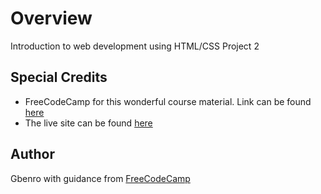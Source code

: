 # Overview

Introduction to web development using HTML/CSS Project 2

## Special Credits
* FreeCodeCamp for this wonderful course material. Link can be found [here](https://codepen.io/freeCodeCamp/full/zNBOYG)
* The live site can be found [here](https://meetkazuki.github.io/second-web-project/)

## Author
Gbenro with guidance from [FreeCodeCamp](https://learn.freecodecamp.org/responsive-web-design/responsive-web-design-projects/build-a-personal-portfolio-webpage/)
